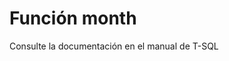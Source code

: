 ﻿---
FunctionName: "month"
FunctionType: "SQL"
Autogenerated: true
---

# Función  month

Consulte la documentación en el manual de T-SQL

